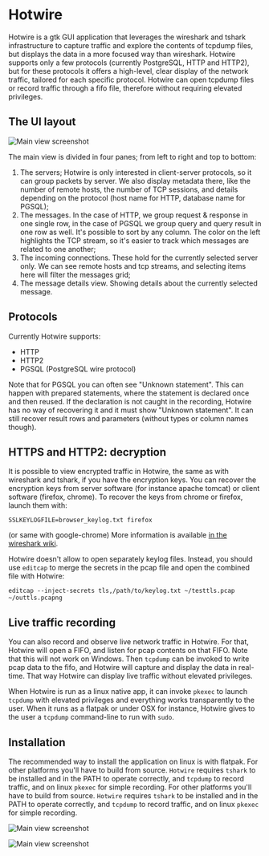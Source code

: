 # Hotwire

Hotwire is a gtk GUI application that leverages the wireshark and tshark infrastructure to capture traffic and explore the contents
of tcpdump files, but displays the data in a more focused way than wireshark. Hotwire supports only a
few protocols (currently PostgreSQL, HTTP and HTTP2), but for these protocols it offers a high-level,
clear display of the network traffic, tailored for each specific protocol.
Hotwire can open tcpdump files or record traffic through a fifo file, therefore without requiring elevated privileges.

## The UI layout

![Main view screenshot](https://raw.githubusercontent.com/wiki/emmanueltouzery/Hotwire/pic1.png)

The main view is divided in four panes; from left to right and top to bottom:
1. The servers; Hotwire is only interested in client-server protocols, so it can group packets by server.
   We also display metadata there, like the number of remote hosts, the number of TCP sessions, and details
   depending on the protocol (host name for HTTP, database name for PGSQL);
2. The messages. In the case of HTTP, we group request & response in one single row, in the case of PGSQL
   we group query and query result in one row as well. It's possible to sort by any column. The color on the
   left highlights the TCP stream, so it's easier to track which messages are related to one another;
3. The incoming connections. These hold for the currently selected server only. We can see remote hosts and
   tcp streams, and selecting items here will filter the messages grid;
4. The message details view. Showing details about the currently selected message.

## Protocols

Currently Hotwire supports:

* HTTP
* HTTP2
* PGSQL (PostgreSQL wire protocol)

Note that for PGSQL you can often see "Unknown statement". This can happen with prepared statements,
where the statement is declared once and then reused. If the declaration is not caught in the recording,
Hotwire has no way of recovering it and it must show "Unknown statement". It can still recover result rows
and parameters (without types or column names though).

## HTTPS and HTTP2: decryption

It is possible to view encrypted traffic in Hotwire, the same as with wireshark and tshark, if you have the encryption keys. You can recover the encryption keys from server software (for instance apache tomcat) or client
software (firefox, chrome). To recover the keys from chrome or firefox, launch them with:

    SSLKEYLOGFILE=browser_keylog.txt firefox
    
(or same with google-chrome)
More information is available [in the wireshark wiki](https://wiki.wireshark.org/TLS). 

Hotwire doesn't allow to open separately keylog files. Instead, you should use `editcap` to merge the
secrets in the pcap file and open the combined file with Hotwire:

    editcap --inject-secrets tls,/path/to/keylog.txt ~/testtls.pcap ~/outtls.pcapng

## Live traffic recording

You can also record and observe live network traffic in Hotwire. For that, Hotwire will open a FIFO, and
listen for pcap contents on that FIFO. Note that this will not work on Windows.
Then `tcpdump` can be invoked to write pcap data to the fifo, and Hotwire will capture and display the data
in real-time. That way Hotwire can display live traffic without elevated privileges.

When Hotwire is run as a linux native app, it can invoke `pkexec` to launch `tcpdump` with elevated privileges
and everything works transparently to the user. When it runs as a flatpak or under OSX for instance, Hotwire
gives to the user a `tcpdump` command-line to run with `sudo`.

## Installation

The recommended way to install the application on linux is with flatpak. For other platforms you'll have to
build from source. `Hotwire` requires `tshark` to be installed and in the PATH to operate correctly, and `tcpdump`
to record traffic, and on linux `pkexec` for simple recording. For other platforms you'll have to
build from source. `Hotwire` requires `tshark` to be installed and in the PATH to operate correctly, and `tcpdump`
to record traffic, and on linux `pkexec` for simple recording.

![Main view screenshot](https://raw.githubusercontent.com/wiki/emmanueltouzery/Hotwire/pic2.png)

![Main view screenshot](https://raw.githubusercontent.com/wiki/emmanueltouzery/Hotwire/pic3.png)
